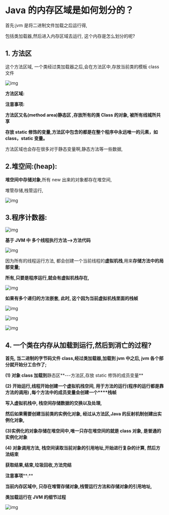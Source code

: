 # Java 的内存区域是如何划分的？

首先:jvm 是将二进制文件加载之后运行得, 

包括类加载器,然后进入内存区域去运行, 这个内存是怎么划分的呢?

## 1. 方法区

 这个方法区域, 一个类经过类加载器之后,会在方法区中,存放当前类的模板 class 文件

![img](https://static001.geekbang.org/infoq/59/59af212d6e35c1b9e388112ce91ee520.png)



 **方法区域:**

**注意事项:**  

  **方法区又名(method area)静态区 ,存放所有的类 Class 的对象, 被所有线城所共享**

  **存放 static 修饰的变量,方法区中包含的都是在整个程序中永远唯一的元素，如 class，static 变量。**

 方法区域也会存在很多对于静态变量啊,静态方法等一些数据, 



## 2.堆空间:(heap):

   

  **堆空间中存储对象**,所有 new 出来的对象都存在堆空间, 

 堆管存储,栈管运行,

![img](https://static001.geekbang.org/infoq/27/27c226b57cc5a331cb8a288eda1ce941.png)



## 3.程序计数器:

![img](https://static001.geekbang.org/infoq/b3/b3840deebc759d34e86d3481062b3991.png)



**基于 JVM 中 多个线程执行方法-->方法代码**

![img](https://static001.geekbang.org/infoq/a4/a40e3ee73e2ae40cc79c97f052e51428.png)



 因为所有的线程运行方法, 都会创建一个当前线程的**虚拟机栈**,用来**存储方法中的局部变量;**

 **所有,只要是程序运行,就会有虚拟机栈存在,**

![img](https://static001.geekbang.org/infoq/bf/bfa7c1803ee9c03590b64cffa1f3d8fb.png)



**如果有多个递归的方法嵌套, 此时, 这个因为当前虚拟机栈里面的栈帧**

![img](https://static001.geekbang.org/infoq/c6/c6509b76803a9393a57c714a1fd783e0.png)



![img](https://static001.geekbang.org/infoq/d3/d341681620215ceaae132815afb2d396.png)



![img](https://static001.geekbang.org/infoq/9e/9e59442b85f1cd2997501adc303b0f9b.png)



## 4. 一个类在内存从加载到运行,然后到消亡的过程?

  

   **首先, 当二进制的字节码文件 class,经过类加载器,加载到 jvm 中之后, jvm 各个部分就开始分工合作了;**



**(1) 对象 class 加载到**静态区**---方法区,存放 static 修饰的成员变量**



**(2) 开始运行,线程开始创建一个虚拟机栈空间, 用于方法的运行(程序的运行都是靠方法的调用) ,每个方法中的成员变量会创建一个****栈帧**



 **写入虚拟机栈中, 栈空间存储数据的交换以及处理,** 

 **然后如果需要创建当前类的实例化对象,  经过从方法区,Java 的反射机制创建出实例化对象,**



**(3)实例化的对象存储在堆空间中,唯一只存在堆空间的就是 class 对象, 是普通的实例化对象**

 

**(4) 对象调用方法, 栈空间读取当前对象的引用地址,开始进行复杂的计算, 然后方法结束**

 **获取结果,结束,垃圾回收,方法完结**



**注意事项****:**

 **当前内存区域中, 只存在堆管存储对象,栈管运行方法和存储对象的引用地址,** 



**类加载运行在 JVM 的细节过程**

![img](https://static001.geekbang.org/infoq/76/76e270a597543bf22d22f65a59eb3af9.png)